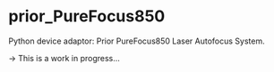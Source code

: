 # prior_PureFocus850
Python device adaptor: Prior PureFocus850 Laser Autofocus System.

-> This is a work in progress...
